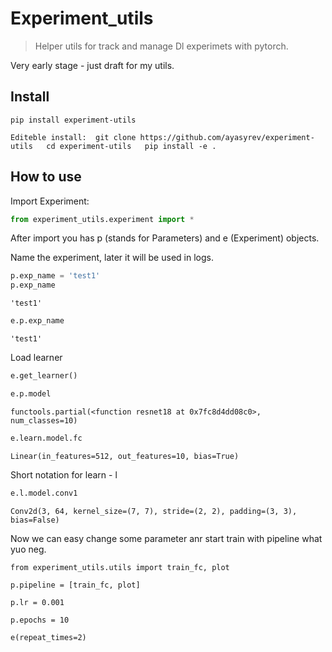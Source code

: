 # Experiment_utils
> Helper utils for track and manage Dl experimets with pytorch.


Very early stage - just draft for my utils.

## Install

`pip install experiment-utils`

`Editeble install: 
git clone https://github.com/ayasyrev/experiment-utils  
cd experiment-utils  
pip install -e .  `

## How to use

Import Experiment:

```python
from experiment_utils.experiment import *
```

After import you has p (stands for Parameters) and e (Experiment) objects.

Name the experiment, later it will be used in logs.

```python
p.exp_name = 'test1'
p.exp_name
```




    'test1'



```python
e.p.exp_name
```




    'test1'



Load learner

```python
e.get_learner()
```

```python
e.p.model
```




    functools.partial(<function resnet18 at 0x7fc8d4dd08c0>, num_classes=10)



```python
e.learn.model.fc
```




    Linear(in_features=512, out_features=10, bias=True)



Short notation for learn - l

```python
e.l.model.conv1
```




    Conv2d(3, 64, kernel_size=(7, 7), stride=(2, 2), padding=(3, 3), bias=False)



Now we can easy change some parameter anr start train with pipeline what yuo neg.

`from experiment_utils.utils import train_fc, plot`

`p.pipeline = [train_fc, plot]`

`p.lr = 0.001`

`p.epochs = 10`

`e(repeat_times=2)`
